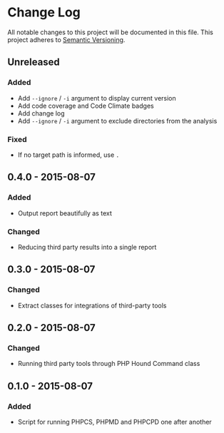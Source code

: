 # Change Log
All notable changes to this project will be documented in this file.
This project adheres to [Semantic Versioning](http://semver.org/).

## Unreleased
### Added
- Add `--ignore` / `-i` argument to display current version
- Add code coverage and Code Climate badges
- Add change log
- Add `--ignore` / `-i` argument to exclude directories from the analysis

### Fixed
- If no target path is informed, use `.`

## 0.4.0 - 2015-08-07
### Added
- Output report beautifully as text

### Changed
- Reducing third party results into a single report

## 0.3.0 - 2015-08-07
### Changed
- Extract classes for integrations of third-party tools

## 0.2.0 - 2015-08-07
### Changed
- Running third party tools through PHP Hound Command class

## 0.1.0 - 2015-08-07
### Added
- Script for running PHPCS, PHPMD and PHPCPD one after another